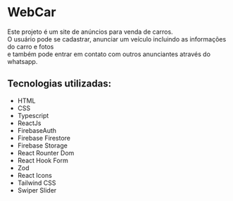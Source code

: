 # WebCar

Este projeto é um site de anúncios para venda de carros. </br>
O usuário pode se cadastrar, anunciar um veículo incluindo as informações do carro e fotos </br> 
e também pode entrar em contato com outros anunciantes através do whatsapp.

## Tecnologias utilizadas:
+ HTML
+ CSS
+ Typescript
+ ReactJs
+ FirebaseAuth
+ Firebase Firestore
+ Firebase Storage
+ React Rounter Dom
+ React Hook Form
+ Zod
+ React Icons
+ Tailwind CSS
+ Swiper Slider

